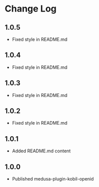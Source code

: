 # Change Log

## 1.0.5

- Fixed style in README.md

## 1.0.4

- Fixed style in README.md

## 1.0.3

- Fixed style in README.md

## 1.0.2

- Fixed style in README.md

## 1.0.1

- Added README.md content

## 1.0.0

- Published medusa-plugin-kobil-openid
